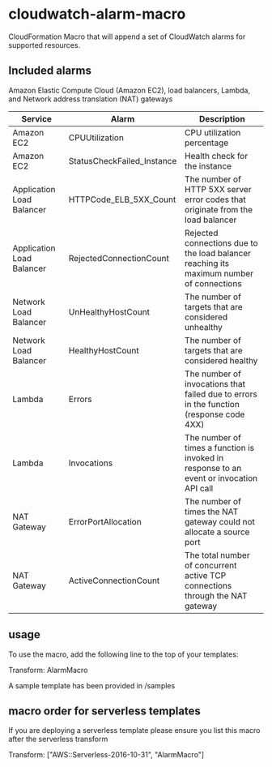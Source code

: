 # cloudwatch-alarm-macro

CloudFormation Macro that will append a set of CloudWatch alarms for supported resources.

## Included alarms
Amazon Elastic Compute Cloud (Amazon EC2), load balancers, Lambda, and Network address translation (NAT) gateways

|Service | Alarm   | Description  |
|---|---|---|
|Amazon EC2  | CPUUtilization  | CPU utilization percentage  |
|Amazon EC2  |  StatusCheckFailed_Instance |  Health check for the instance |
|Application Load Balancer  | HTTPCode_ELB_5XX_Count  |   The number of HTTP 5XX server error codes that originate from the load balancer|
|Application Load Balancer | RejectedConnectionCount  |  Rejected connections due to the load balancer reaching its maximum number of connections |
|Network Load Balancer |  UnHealthyHostCount |  The number of targets that are considered unhealthy |
|Network Load Balancer  | HealthyHostCount  |  The number of targets that are considered healthy |
|Lambda  |  Errors | The number of invocations that failed due to errors in the function (response code 4XX)  |
|Lambda  |  Invocations |  The number of times a function is invoked in response to an event or invocation API call |
|NAT Gateway |  ErrorPortAllocation | The number of times the NAT gateway could not allocate a source port  |
|NAT Gateway  | ActiveConnectionCount  |  The total number of concurrent active TCP connections through the NAT gateway |

## usage

To use the macro, add the following line to the top of your templates:

Transform: AlarmMacro

A sample template has been provided in /samples


## macro order for serverless templates

If you are deploying a serverless template please ensure you list this macro after the serverless transform

Transform: ["AWS::Serverless-2016-10-31", "AlarmMacro"]
